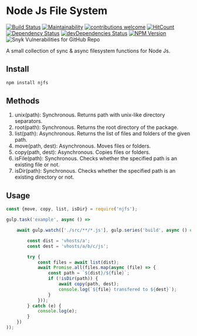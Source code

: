 # Node Js File System
[![Build Status](https://travis-ci.com/orcunsaltik/njfs.svg?branch=master)](https://travis-ci.com/orcunsaltik/njfs)
[![Maintainability](https://api.codeclimate.com/v1/badges/035ff3499e767eb6b552/maintainability)](https://codeclimate.com/github/orcunsaltik/njfs/maintainability)
[![contributions welcome](https://img.shields.io/badge/contributions-welcome-brightgreen.svg?style=flat)](https://github.com/orcunsaltik/njfs/issues)
[![HitCount](http://hits.dwyl.com/orcunsaltik/njfs.svg)](http://hits.dwyl.com/orcunsaltik/njfs)
[![Dependency Status](https://david-dm.org/orcunsaltik/njfs.svg)](https://david-dm.org/orcunsaltik/njfs)
[![devDependencies Status](https://david-dm.org/orcunsaltik/njfs/dev-status.svg)](https://david-dm.org/orcunsaltik/njfs?type=dev)
[![NPM Version](https://badge.fury.io/js/njfs.svg?style=flat)](https://npmjs.org/package/njfs)
![Snyk Vulnerabilities for GitHub Repo](https://img.shields.io/snyk/vulnerabilities/github/orcunsaltik/njfs)


A small collection of sync & async filesystem functions for Node Js. 

## Install

``` bash
npm install njfs
```

## Methods

1. unix(path): Synchronous. Returns path with unix-like directory separators.
2. root(path): Synchronous. Returns the root directory of the package.
3. list(path): Asynchronous. Returns the list of files and folders of the given path.
4. move(path, dest): Asynchronous. Moves files or folders.
5. copy(path, dest): Asynchronous. Copies files or folders.
6. isFile(path): Synchronous. Checks whether the specified path is an existing file or not.
7. isDir(path): Synchronous. Checks whether the specified path is an existing directory or not.

## Usage

``` js
const {move, copy, list, isDir} = require('njfs');

gulp.task('example', async () =>

    await gulp.watch(['./src/**/*.js'], gulp.series('build', async () => {

        const dist = 'vhosts/a';
        const dest = 'vhosts/a/b/c/js';

        try {
            const files = await list(dist);
            await Promise.all(files.map(async (file) => {
                const path = `${dist}/${file}`;
                if (!isDir(path)) {
                    await copy(path, dest);
                    console.log(`${file} transfered to ${dest}`);
                }
            }));
        } catch (e) {
            console.log(e);
        }
    })
));
```
